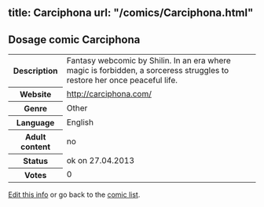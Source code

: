 title: Carciphona
url: "/comics/Carciphona.html"
---
Dosage comic Carciphona
-----------------------------------------

<p id="msg"></p>
<script type="text/javascript">
if (window.location.search === '?edit_info_mail=sent_ok') {
  var elem = document.getElementById("msg");
  elem.innerHTML = 'Edited information sucessfully sent.';
  elem.className = 'ok';
}
</script>
<table class="comicinfo">
<tr>
<th>Description</th><td>Fantasy webcomic by Shilin. In an era where magic is forbidden, a sorceress struggles to restore her once peaceful life.</td>
</tr>
<tr>
<th>Website</th><td><a href="http://carciphona.com/">http://carciphona.com/</a></td>
</tr>
<tr>
<th>Genre</th><td>Other</td>
</tr>
<tr>
<th>Language</th><td>English</td>
</tr>
<tr>
<th>Adult content</th><td>no</td>
</tr>
<tr>
<th>Status</th><td>ok on 27.04.2013</td>
</tr>
<tr>
<th>Votes</th><td>0</td>
</tr>
</table>

[Edit this info](Carciphona_edit.html) or go back to the [comic list](../comic-index.html).
